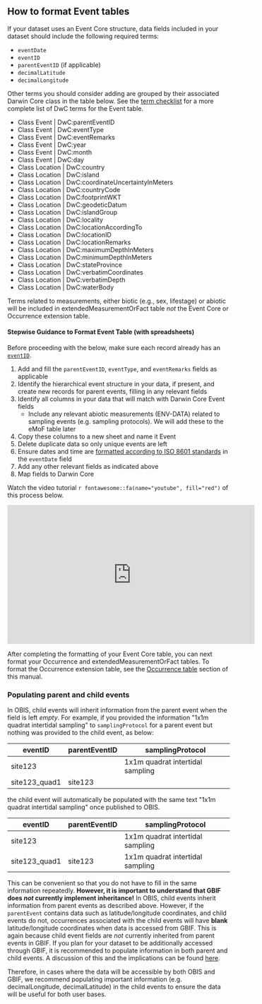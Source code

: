 ## How to format Event tables

If your dataset uses an Event Core structure, data fields included in your dataset should include the following required terms:

* `eventDate`
* `eventID`
* `parentEventID` (if applicable)
* `decimalLatitude`
* `decimalLongitude`

Other terms you should consider adding are grouped by their associated Darwin Core class in the table below. See the [term checklist](checklist.html) for a more complete list of DwC terms for the Event table.

* Class Event | DwC:parentEventID
* Class Event | DwC:eventType
* Class Event | DwC:eventRemarks
* Class Event | DwC:year
* Class Event | DwC:month
* Class Event | DwC:day
* Class Location | DwC:country
* Class Location | DwC:island
* Class Location | DwC:coordinateUncertaintyInMeters
* Class Location | DwC:countryCode
* Class Location | DwC:footprintWKT
* Class Location | DwC:geodeticDatum
* Class Location | DwC:islandGroup
* Class Location | DwC:locality
* Class Location | DwC:locationAccordingTo
* Class Location | DwC:locationID
* Class Location | DwC:locationRemarks
* Class Location | DwC:maximumDepthInMeters
* Class Location | DwC:minimumDepthInMeters
* Class Location | DwC:stateProvince
* Class Location | DwC:verbatimCoordinates
* Class Location | DwC:verbatimDepth
* Class Location | DwC:waterBody

Terms related to measurements, either biotic (e.g., sex, lifestage) or abiotic will be included in extendedMeasurementOrFact table _not_ the Event Core or Occurrence extension table.

#### Stepwise Guidance to Format Event Table (with spreadsheets)

Before proceeding with the below, make sure each record already has an [`eventID`](identifiers.html).

1. Add and fill the `parentEventID`, `eventType`, and `eventRemarks` fields as applicable
2. Identify the hierarchical event structure in your data, if present, and create new records for parent events, filling in any relevant fields
3. Identify all columns in your data that will match with Darwin Core Event fields
    * Include any relevant abiotic measurements (ENV-DATA) related to sampling events (e.g. sampling protocols). We will add these to the eMoF table later
4. Copy these columns to a new sheet and name it Event
5. Delete duplicate data so only unique events are left
6. Ensure dates and time are [formatted according to ISO 8601 standards](common_formatissues.html#temporal-dates-and-times) in the `eventDate` field
7. Add any other relevant fields as indicated above
8. Map fields to Darwin Core

Watch the video tutorial `r fontawesome::fa(name="youtube", fill="red")` of this process below.

  <iframe width="560" height="315"
src="https://www.youtube.com/embed/jyy6QO_p7v8"
frameborder="0"
allow="accelerometer; autoplay; encrypted-media; gyroscope; picture-in-picture"
allowfullscreen></iframe>

After completing the formatting of your Event Core table, you can next format your Occurrence and extendedMeasurementOrFact tables. To format the Occurrence extension table, see the [Occurrence table](format_occurrence.html) section of this manual.

### Populating parent and child events

In OBIS, child events will inherit information from the parent event when the field is left *empty*. For example, if you provided the information "1x1m quadrat intertidal sampling" to `samplingProtocol` for a parent event but nothing was provided to the child event, as below:

| eventID | parentEventID | samplingProtocol|
|----|----|----|
| site123 | | 1x1m quadrat intertidal sampling |
| site123_quad1| site123 | |

the child event will automatically be populated with the same text "1x1m quadrat intertidal sampling" once published to OBIS.

| eventID | parentEventID | samplingProtocol|
|----|----|----|
| site123 | | 1x1m quadrat intertidal sampling |
| site123_quad1| site123 | 1x1m quadrat intertidal sampling  |

This can be convenient so that you do not have to fill in the same information repeatedly. **However, it is important to understand that GBIF does _not_ currently implement inheritance!** In OBIS, child events inherit information from parent events as described above. However, if the `parentEvent` contains data such as latitude/longitude coordinates, and child events do not, occurrences associated with the child events will have **blank** latitude/longitude coordinates when data is accessed from GBIF. This is again because child event fields are _not_ currently inherited from parent events in GBIF. If you plan for your dataset to be additionally accessed through GBIF, it is recommended to populate information in both parent and child events. A discussion of this and the implications can be found [here](https://github.com/gbif/pipelines/issues/878).

Therefore, in cases where the data will be accessible by both OBIS and GBIF, we recommend populating important information (e.g. decimalLongitude, decimalLatitude) in the child events to ensure the data will be useful for both user bases.
